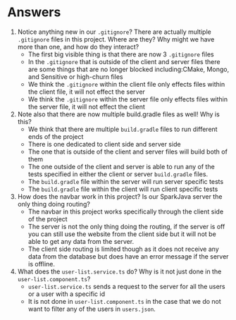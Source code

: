 # Answers
1. Notice anything new in our `.gitignore`? There are actually multiple `.gitignore` files in this project. Where are they? Why might we have more than one, and how do they interact?
   - The first big visible thing is that there are now 3 `.gitignore` files
   - In the `.gitignore` that is outside of the client and server files there are some things that are no longer blocked including:CMake, Mongo, and Sensitive or high-churn files
   - We think the `.gitignore` within the client file only effects files within the client file, it will not effect the server
   - We think the `.gitignore` within the server file only effects files within the server file, it will not effect the client
2. Note also that there are now multiple build.gradle files as well! Why is this?  
   - We think that there are multiple `build.gradle` files to run different ends of the project
   - There is one dedicated to client side and server side
   - The one that is outside of the client and server files will build both of them
   - The one outside of the client and server is able to run any of the tests specified in either the client or server `build.gradle` files.
   - The `build.gradle` file within the server will run server specific tests
   - The `build.gradle` file within the client will run client specific tests
3. How does the navbar work in this project? Is our SparkJava server the only thing doing routing?
   - The navbar in this project works specifically through the client side of the project
   - The server is not the only thing doing the routing, if the server is off you can still use the website from the client side but it will not be able to get any data from the server.
   - The client side routing is limited though as it does not receive any data from the database but does have an error message if the server is offline.
4. What does the `user-list.service.ts` do? Why is it not just done in the `user-list.component.ts`?
   - `user-list.service.ts` sends a request to the server for all the users or a user with a specific id
   - It is not done in `user-list.component.ts` in the case that we do not want to filter any of the users in `users.json`.
